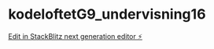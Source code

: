 # kodeloftetG9_undervisning16

[Edit in StackBlitz next generation editor ⚡️](https://stackblitz.com/~/github.com/JulieKodehode/kodeloftetG9_undervisning16)